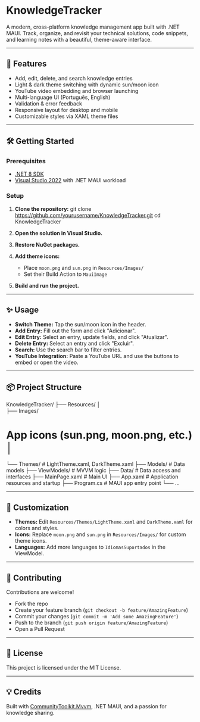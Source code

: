 # KnowledgeTracker

A modern, cross-platform knowledge management app built with .NET MAUI. Track, organize, and revisit your technical solutions, code snippets, and learning notes with a beautiful, theme-aware interface.

---

## 🚀 Features

- Add, edit, delete, and search knowledge entries
- Light & dark theme switching with dynamic sun/moon icon
- YouTube video embedding and browser launching
- Multi-language UI (Português, English)
- Validation & error feedback
- Responsive layout for desktop and mobile
- Customizable styles via XAML theme files

---

## 🛠️ Getting Started

### Prerequisites

- [.NET 8 SDK](https://dotnet.microsoft.com/download/dotnet/8.0)
- [Visual Studio 2022](https://visualstudio.microsoft.com/vs/) with .NET MAUI workload

### Setup

1. **Clone the repository:**
git clone https://github.com/yourusername/KnowledgeTracker.git cd KnowledgeTracker


2. **Open the solution in Visual Studio.**

3. **Restore NuGet packages.**

4. **Add theme icons:**
   - Place `moon.png` and `sun.png` in `Resources/Images/`
   - Set their Build Action to `MauiImage`

5. **Build and run the project.**

---

## ✨ Usage

- **Switch Theme:** Tap the sun/moon icon in the header.
- **Add Entry:** Fill out the form and click "Adicionar".
- **Edit Entry:** Select an entry, update fields, and click "Atualizar".
- **Delete Entry:** Select an entry and click "Excluir".
- **Search:** Use the search bar to filter entries.
- **YouTube Integration:** Paste a YouTube URL and use the buttons to embed or open the video.

---

## 📦 Project Structure
KnowledgeTracker/ 
   ├── Resources/ │   
   ├── Images/                
   # App icons (sun.png, moon.png, etc.) │   
   └── Themes/                # LightTheme.xaml, DarkTheme.xaml ├── Models/                    # Data models ├── ViewModels/                # MVVM logic ├── Data/                      # Data access and interfaces ├── MainPage.xaml              # Main UI ├── App.xaml                   # Application resources and startup ├── Program.cs                 # MAUI app entry point └── ...

---

## 🧩 Customization

- **Themes:** Edit `Resources/Themes/LightTheme.xaml` and `DarkTheme.xaml` for colors and styles.
- **Icons:** Replace `moon.png` and `sun.png` in `Resources/Images/` for custom theme icons.
- **Languages:** Add more languages to `IdiomasSuportados` in the ViewModel.

---

## 🤝 Contributing

Contributions are welcome!  
- Fork the repo
- Create your feature branch (`git checkout -b feature/AmazingFeature`)
- Commit your changes (`git commit -m 'Add some AmazingFeature'`)
- Push to the branch (`git push origin feature/AmazingFeature`)
- Open a Pull Request

---

## 📄 License

This project is licensed under the MIT License.

---

## 💡 Credits

Built with [CommunityToolkit.Mvvm](https://learn.microsoft.com/en-us/dotnet/communitytoolkit/mvvm/introduction), .NET MAUI, and a passion for knowledge sharing.
